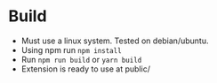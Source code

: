 # Build

- Must use a linux system. Tested on debian/ubuntu.
- Using npm run `npm install`
- Run `npm run build` or `yarn build`
- Extension is ready to use at public/
